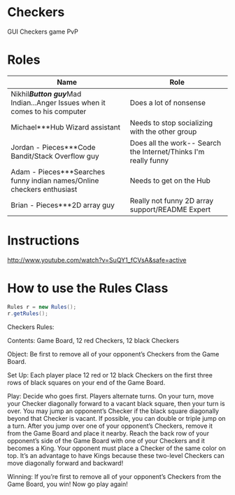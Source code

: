 Checkers
========

GUI Checkers game PvP

Roles
=====

| Name | Role  |
| ------------- | ----------- |
| Nikhil***Button guy***Mad Indian...Anger Issues when it comes to his computer | Does a lot of nonsense|
| Michael***Hub Wizard assistant| Needs to stop socializing with the other group   |
| Jordan - Pieces***Code Bandit/Stack Overflow guy| Does all the work-- Search the Internet/Thinks I'm really funny       |
| Adam - Pieces***Searches funny indian names/Online checkers enthusiast| Needs to get on the Hub     |
| Brian - Pieces***2D array guy | Really not funny 2D array support/README Expert        |


Instructions
=============
http://www.youtube.com/watch?v=SuQY1_fCVsA&safe=active

How to use the Rules Class
==========================

```java
Rules r = new Rules();
r.getRules();
```

Checkers Rules:


Contents: 
Game Board, 12 red Checkers, 12 black Checkers

Object:
Be first to remove all of your opponent’s Checkers 
from the Game Board. 

Set Up: 
Each player place 12 red or 12 black Checkers on the first three rows of black 
squares on your end of the Game Board. 

Play:
Decide who goes first. Players alternate turns. 
On your turn, move your Checker diagonally forward to a vacant black square, then your 
turn is over. You may jump an opponent’s Checker if the black square diagonally beyond 
that Checker is vacant. If possible, you can double or triple jump on a turn. After you 
jump over one of your opponent’s Checkers, remove it from the Game Board and place it 
nearby. 
Reach the back row of your opponent’s side of the Game Board with one of your Checkers 
and it becomes a King. Your opponent must place a Checker of the same color on top. 
It’s an advantage to have Kings because these two-level Checkers can move diagonally 
forward and backward! 

Winning:
If you’re first to remove all of your 
opponent’s Checkers from the Game 
Board, you win! Now go play again! 

